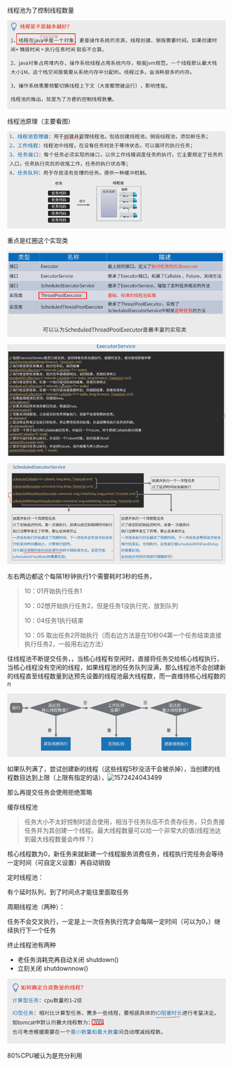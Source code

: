 线程池为了控制线程数量

![1572421953754](assets/1572421953754.png)

线程池原理（主要看图）

![1572422268018](assets/1572422268018.png)

重点是红圈这个实现类

![1572422436823](assets/1572422436823.png)

![1572422614319](assets/1572422614319.png)

![1572422831216](assets/1572422831216.png)

左右两边都这个每隔1秒钟执行1个需要耗时3秒的任务，

> 10：01开始执行任务1
>
> 10：02想开始执行任务2，但是任务1没执行完，放到队列
>
> 10：04任务1执行结束
>
> 10：05 取出任务2开始执行（而右边方法是在10秒04第一个任务结束直接执行任务2，一般用右边方法）





往线程池不断提交任务，，当核心线程有空闲时，直接将任务交给核心线程执行，当核心线程没有空闲的线程，如果线程池的任务队列没满，那么线程池不会创建新的线程直至线程数量到达预先设置的线程池最大线程数，而一直维持核心线程数的n

![1572423383802](assets/1572423383802.png)

如果队列满了，尝试创建新的线程（这些线程5秒没活干会被杀掉），当创建的线程数目达到上限（上限有指定的话），![1572424043499](file://D:/gitall/note/assets/1572424043499.png?lastModify=1572421876)

那么再提交任务会使用拒绝策略







缓存线程池

> 任务大小不太好控制时适合使用，相当于任务队伍不负责存任务，只负责接任务并为其创建一个线程。最大线程数量可以给一个非常大的值(线程池达到最大线程数量会咋样？)

核心线程数为0，新任务来就新建一个线程服务消费任务，线程执行完任务会等待一定时间（可自定义设置）再自动销毁





定时线程池：

有个延时队列，到了时间点才能往里面取任务





周期线程池（两种）：

任务不会交叉执行，一定是上一次任务执行完才会每隔一定时间（可以为0，）继续执行下一个任务





终止线程池有两种

- 老任务消耗完再自动关闭 shutdown()
- 立刻关闭 shutdownnow()

![1572426826374](assets/1572426826374.png)

80%CPU被认为是充分利用